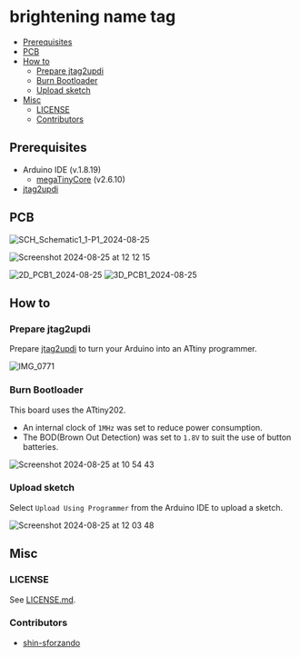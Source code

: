 # brightening name tag

- [Prerequisites](#prerequisites)
- [PCB](#pcb)
- [How to](#how-to)
  - [Prepare jtag2updi](#prepare-jtag2updi)
  - [Burn Bootloader](#burn-bootloader)
  - [Upload sketch](#upload-sketch)
- [Misc](#misc)
  - [LICENSE](#license)
  - [Contributors](#contributors)

## Prerequisites

- Arduino IDE (v.1.8.19)
  - [megaTinyCore](https://github.com/SpenceKonde/megaTinyCore) (v2.6.10)
- [jtag2updi](https://github.com/ElTangas/jtag2updi)

## PCB

![SCH_Schematic1_1-P1_2024-08-25](https://github.com/user-attachments/assets/e2432626-c408-4d6d-9b56-06262c8f4c2e)

![Screenshot 2024-08-25 at 12 12 15](https://github.com/user-attachments/assets/7093dd49-36e4-4bb0-a47c-a688f445dfa3)

![2D_PCB1_2024-08-25](https://github.com/user-attachments/assets/dee84ce6-e3a9-4871-b55b-4dde949af82f)
![3D_PCB1_2024-08-25](https://github.com/user-attachments/assets/11829f9e-8ebf-453f-aad3-fac0d9b3d0d9)

## How to

### Prepare jtag2updi

Prepare [jtag2updi](https://github.com/ElTangas/jtag2updi) to turn your Arduino into an ATtiny programmer.

![IMG_0771](https://github.com/user-attachments/assets/2b7644ed-9006-4c38-b190-80bc0969d141)

### Burn Bootloader

This board uses the ATtiny202.

- An internal clock of `1MHz` was set to reduce power consumption.
- The BOD(Brown Out Detection) was set to `1.8V` to suit the use of button batteries.

![Screenshot 2024-08-25 at 10 54 43](https://github.com/user-attachments/assets/d22fe298-a91c-4769-a22a-cedd675c8775)

### Upload sketch

Select `Upload Using Programmer` from the Arduino IDE to upload a sketch.

![Screenshot 2024-08-25 at 12 03 48](https://github.com/user-attachments/assets/44a3878a-33c9-4143-95ca-86bf82bec1b4)

## Misc

### LICENSE

See [LICENSE.md](./LICENSE.md).

### Contributors

- [shin-sforzando](https://github.com/shin-sforzando)
